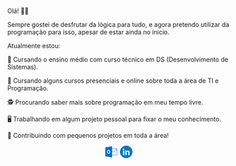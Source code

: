 Olá! 🖖🏻

Sempre gostei de desfrutar da lógica para tudo, e agora pretendo utilizar da programação para isso, apesar de estar ainda no ínicio.

Atualmente estou:



📘 Cursando o ensino médio com curso técnico em DS (Desenvolvimento de Sistemas).

📘 Cursando alguns cursos presenciais e online sobre toda a área de TI e Programação.

🕵️‍ Procurando saber mais sobre programação em meu tempo livre.

🖥️ Trabalhando em algum projeto pessoal para fixar o meu conhecimento.

💭 Contribuindo com pequenos projetos em toda a área!


<center>
	 <a href="alison.carvalho@etec.sp.gov.br"><img src="ol.png" style="width: 30px; height: 30px;" /></a>
	 <a href="https://www.linkedin.com/in/alisonchs/"><img src="li.png" style="width: 30px; height: 30px;" /></a>
</center>
